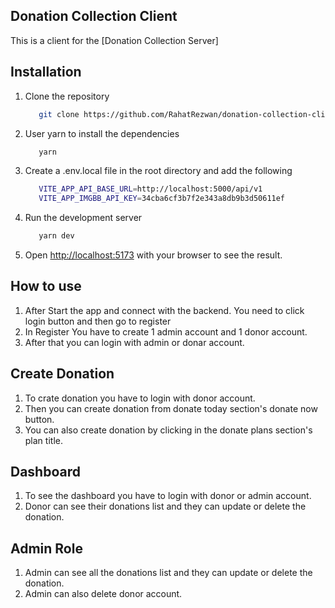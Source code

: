 ## Donation Collection Client

This is a client for the [Donation Collection Server]

## Installation

1. Clone the repository

   ```bash
      git clone https://github.com/RahatRezwan/donation-collection-client.git

   ```

2. User yarn to install the dependencies

   ```bash
      yarn

   ```

3. Create a .env.local file in the root directory and add the following

   ```bash
      VITE_APP_API_BASE_URL=http://localhost:5000/api/v1
      VITE_APP_IMGBB_API_KEY=34cba6cf3b7f2e343a8db9b3d50611ef

   ```

4. Run the development server

   ```bash
      yarn dev

   ```

5. Open [http://localhost:5173](http://localhost:5173) with your browser to see the result.

## How to use

1. After Start the app and connect with the backend. You need to click login button and then go to register
2. In Register You have to create 1 admin account and 1 donor account.
3. After that you can login with admin or donar account.

## Create Donation

1. To crate donation you have to login with donor account.
2. Then you can create donation from donate today section's donate now button.
3. You can also create donation by clicking in the donate plans section's plan title.

## Dashboard

1. To see the dashboard you have to login with donor or admin account.
2. Donor can see their donations list and they can update or delete the donation.

## Admin Role

1. Admin can see all the donations list and they can update or delete the donation.
2. Admin can also delete donor account.
